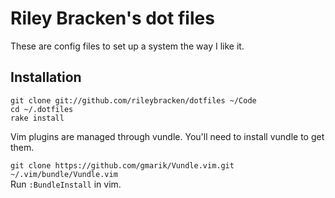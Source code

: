 # Riley Bracken's dot files

These are config files to set up a system the way I like it.

## Installation

  `git clone git://github.com/rileybracken/dotfiles ~/Code`  
  `cd ~/.dotfiles`  
  `rake install`

  Vim plugins are managed through vundle. You'll need to install vundle to get them.

  `git clone https://github.com/gmarik/Vundle.vim.git ~/.vim/bundle/Vundle.vim`  
  Run `:BundleInstall` in vim.
